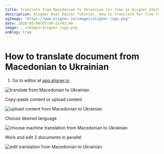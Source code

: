 ```yaml
---
title: Translate from Macedonian to Ukrainian for free in Aligner Editor
description: Aligner Dual Editor Tutorial. How to translate for free from Macedonian to Ukrainian. Aligner is multilingual document management platform. 
ogImage: "https://www.aligner.io/images/aligner-logo.png"
date: 2020-05-06T07:09:21+03:00
image: ../images/aligner-logo.png
onBlog: true
---
```


# How to translate document from Macedonian to Ukrainian

1. Go to editor at [app.aligner.io](https://app.aligner.io "Aligner App web page")

![translate from Macedonian to Ukrainian](../aligner-blank-editor.png "translate from Macedonian to Ukrainian")

Copy-paste content or upload content

![upload content from Macedonian to Ukrainian](../aligner-uploaded-document.png "upload content from Macedonian to Ukrainian")

Choose desired language

![choose machine translation from Macedonian to Ukrainian](../aligner-language-dropdown.png "choose machine translation from Macedonian to Ukrainian")

Work and edit 2 documents in parallel

![edit translation from Macedonian to Ukrainian](../aligner-double-sitded-editor.png "edit translation from Macedonian to Ukrainian")

